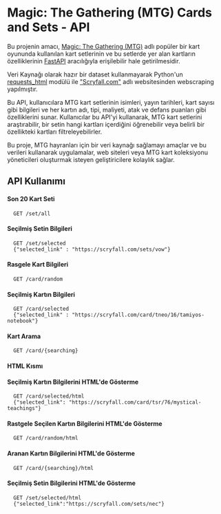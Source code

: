 
# Magic: The Gathering (MTG) Cards and Sets - API

Bu projenin amacı, [Magic: The Gathering (MTG)](https://magic.wizards.com/en) adlı popüler bir kart oyununda kullanılan kart setlerinin ve bu setlerde yer alan kartların özelliklerinin  [FastAPI](https://fastapi.tiangolo.com) aracılığıyla erişilebilir hale getirilmesidir.

Veri Kaynağı olarak hazır bir dataset kullanmayarak Python'un [requests_html](https://requests.readthedocs.io/projects/requests-html/en/latest/) modülü ile ["Scryfall.com"](https://scryfall.com/) adlı websitesinden webscraping yapılmıştır.

Bu API, kullanıcılara MTG kart setlerinin isimleri, yayın tarihleri, kart sayısı gibi bilgileri ve her kartın adı, tipi, maliyeti, atak ve defans puanları gibi özelliklerini sunar. Kullanıcılar bu API'yi kullanarak, MTG kart setlerini araştırabilir, bir setin hangi kartları içerdiğini öğrenebilir veya belirli bir özellikteki kartları filtreleyebilirler.

Bu proje, MTG hayranları için bir veri kaynağı sağlamayı amaçlar ve bu verileri kullanarak uygulamalar, web siteleri veya MTG kart koleksiyonu yöneticileri oluşturmak isteyen geliştiricilere kolaylık sağlar.


## API Kullanımı

#### Son 20 Kart Seti

```
  GET /set/all
```

#### Seçilmiş Setin Bilgileri

```
  GET /set/selected
  {"selected_link" : "https://scryfall.com/sets/vow"}
```

#### Rasgele Kart Bilgileri 

```
  GET /card/random
```

#### Seçilmiş Kartın Bilgileri

```
  GET /card/selected
  {"selected_link" : "https://scryfall.com/card/tneo/16/tamiyos-notebook"}
```

#### Kart Arama

```
  GET /card/{searching}
```
#### HTML Kısmı


#### Seçilmiş Kartın Bilgilerini HTML'de Gösterme

```
  GET /card/selected/html
  {"selected_link": "https://scryfall.com/card/tsr/76/mystical-teachings"}
```

#### Rastgele Seçilen Kartın Bilgilerini HTML'de Gösterme

```
  GET /card/random/html
```

#### Aranan Kartın Bilgilerini HTML'de Gösterme

```
  GET /card/{searching}/html
```

#### Seçilmiş Setin Bilgilerini HTML'de Gösterme

```
  GET /set/selected/html
  {"selected_link":"https://scryfall.com/sets/nec"}
```



